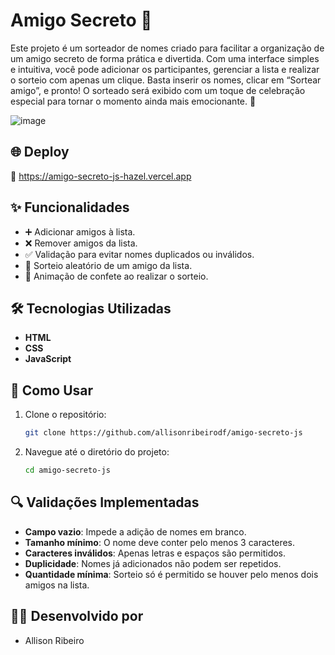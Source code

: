 # Amigo Secreto  🎉

Este projeto é um sorteador de nomes criado para facilitar a organização de um amigo secreto de forma prática e divertida. Com uma interface simples e intuitiva, você pode adicionar os participantes, gerenciar a lista e realizar o sorteio com apenas um clique. Basta inserir os nomes, clicar em “Sortear amigo”, e pronto! O sorteado será exibido com um toque de celebração especial para tornar o momento ainda mais emocionante. 🎉

![image](https://github.com/user-attachments/assets/d2512cbd-ba31-4446-b7e2-dac7222dbdb4)



## 🌐 Deploy
🔗 https://amigo-secreto-js-hazel.vercel.app


## ✨ Funcionalidades

- ➕ Adicionar amigos à lista.
- ❌ Remover amigos da lista.
- ✅ Validação para evitar nomes duplicados ou inválidos.
- 🎲 Sorteio aleatório de um amigo da lista.
- 🎉 Animação de confete ao realizar o sorteio.

## 🛠 Tecnologias Utilizadas

- **HTML**
- **CSS**
- **JavaScript**

## 🚀 Como Usar

1. Clone o repositório:
   ```bash
   git clone https://github.com/allisonribeirodf/amigo-secreto-js
   ```

2. Navegue até o diretório do projeto:
   ```bash
   cd amigo-secreto-js
   ```

## 🔍 Validações Implementadas

- **Campo vazio**: Impede a adição de nomes em branco.
- **Tamanho mínimo**: O nome deve conter pelo menos 3 caracteres.
- **Caracteres inválidos**: Apenas letras e espaços são permitidos.
- **Duplicidade**: Nomes já adicionados não podem ser repetidos.
- **Quantidade mínima**: Sorteio só é permitido se houver pelo menos dois amigos na lista.

## 👨‍💻 Desenvolvido por 
 - Allison Ribeiro

